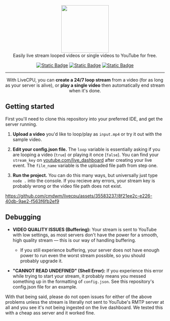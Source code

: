 <center><img src="https://cdn.glitch.global/117f23c9-625a-4516-90bb-6113a0c01d08/CPU.png" style="height: 150px"><br>
Easily live stream looped videos or single videos to YouTube for free.
 
[![Static Badge](https://img.shields.io/badge/Import-Replit-%23F26207?style=for-the-badge&logo=replit&logoColor=white)](https://replit.com/github)
 [![Static Badge](https://img.shields.io/badge/Remix-Glitch-%233333FF?style=for-the-badge&logo=glitch&logoColor=white)](https://glitch.com/edit/#!/import/git?url=https://github.com/cmdwm/livecpu) [![Static Badge](https://img.shields.io/badge/Fork-Github-%23181717?style=for-the-badge&logo=github&logoColor=white)](https://github.com/cmdwm/livecpu/fork)
</center>
<hr>
<center>
With LiveCPU, you can <b>create a 24/7 loop stream</b> from a video (for as long as your server is alive), or <b>play a single video</b> then automatically end stream when it's done.
</center>

<h2>Getting started</h2>
First you'll need to clone this repository into your preferred IDE, and get the server running. 

1) <b>Upload a video</b> you'd like to loop/play as <code>input.mp4</code> or try it out with the sample video.

2) <b>Edit your config.json file.</b> The <code>loop</code> variable is essentially asking if you are looping a video (<code>true</code>) or playing it once (<code>false</code>).  You can find your <code>stream_key</code> on <a href="https://youtube.com/live_dashboard">youtube.com/live_dashboard</a> after creating your live event. The <code>file_name</code> variable is the uploaded file path from step one.
  
3) <b>Run the project.</b> You can do this many ways, but universally just type <code>node .</code> into the console. If you recieve any errors, your stream key is probably wrong or the video file path does not exist. 

https://github.com/cmdwm/livecpu/assets/35583237/8f21ee2c-e226-40db-9ae2-f563f6fb2ef9


<h2>Debugging</h2>

- <b>VIDEO QUALITY ISSUES (Buffering):</b> Your stream is sent to YouTube with low settings, as most servers don't have the power for a smooth, high quality stream — this is our way of handling buffering.
  - If you still experience buffering, your server does not have enough power to run even the worst stream possible, so you should probably upgrade it.


- <b>"CANNOT READ UNDEFINED" (Shell Error):</b> If you experience this error while trying to start your stream, it probably means you messed something up in the formatting of <code>config.json</code>. See this repository's config.json file for an example.

With that being said, please do not open issues for either of the above problems unless the stream is literally not sent to YouTube's RMTP server at all and you see it's not being ingested on the live dashboard. We tested this with a cheap ass server and it worked fine.
